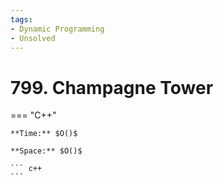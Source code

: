 ```yaml
---
tags:
- Dynamic Programming
- Unsolved
---
```



# 799. Champagne Tower

=== "C++"

    **Time:** $O()$

    **Space:** $O()$

    ``` c++
    ```